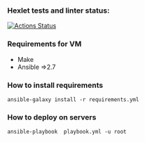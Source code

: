 ### Hexlet tests and linter status:
[![Actions Status](https://github.com/mikonoid/devops-for-programmers-project-lvl2/workflows/hexlet-check/badge.svg)](https://github.com/mikonoid/devops-for-programmers-project-lvl2/actions)

### Requirements for VM

* Make
* Ansible =>2.7

### How to install requirements

```ansible-galaxy install -r requirements.yml```

### How to deploy on servers

```ansible-playbook  playbook.yml -u root```

